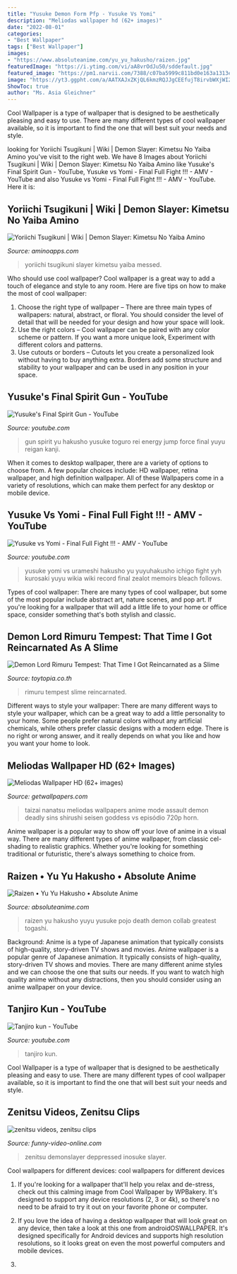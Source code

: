 ```yaml
---
title: "Yusuke Demon Form Pfp - Yusuke Vs Yomi"
description: "Meliodas wallpaper hd (62+ images)"
date: "2022-08-01"
categories:
- "Best Wallpaper"
tags: ["Best Wallpaper"]
images:
- "https://www.absoluteanime.com/yu_yu_hakusho/raizen.jpg"
featuredImage: "https://i.ytimg.com/vi/aA8vrOdJu50/sddefault.jpg"
featured_image: "https://pm1.narvii.com/7388/c07ba5999c811bd0e163a1313ee51b4b7a0ab543r1-1029-1578v2_hq.jpg"
image: "https://yt3.ggpht.com/a/AATXAJxZKjQL6kmzRQJJgCEEfujT8irvbWXjWI2MWQ=s900-c-k-c0xffffffff-no-rj-mo"
ShowToc: true
author: "Ms. Asia Gleichner"
---
```



Cool Wallpaper is a type of wallpaper that is designed to be aesthetically pleasing and easy to use. There are many different types of cool wallpaper available, so it is important to find the one that will best suit your needs and style.

	

		
looking for Yoriichi Tsugikuni | Wiki | Demon Slayer: Kimetsu No Yaiba Amino you've visit to the right web. We have 8 Images about Yoriichi Tsugikuni | Wiki | Demon Slayer: Kimetsu No Yaiba Amino like Yusuke&#039;s Final Spirit Gun - YouTube, Yusuke vs Yomi - Final Full Fight !!! - AMV - YouTube and also Yusuke vs Yomi - Final Full Fight !!! - AMV - YouTube. Here it is:
		
    
## Yoriichi Tsugikuni | Wiki | Demon Slayer: Kimetsu No Yaiba Amino

<img loading=lazy src="https://pm1.narvii.com/7388/c07ba5999c811bd0e163a1313ee51b4b7a0ab543r1-1029-1578v2_hq.jpg" onerror="this.onerror=null;this.src='https://tse2.mm.bing.net/th?id=OIP.e1T9SO3DSE88RG09Ixx3zwHaLX&amp;pid=15.1';" alt="Yoriichi Tsugikuni | Wiki | Demon Slayer: Kimetsu No Yaiba Amino">

_Source: aminoapps.com_

>yoriichi tsugikuni slayer kimetsu yaiba messed. 

	

Who should use cool wallpaper?
Cool wallpaper is a great way to add a touch of elegance and style to any room. Here are five tips on how to make the most of cool wallpaper: 
1) Choose the right type of wallpaper – There are three main types of wallpapers: natural, abstract, or floral. You should consider the level of detail that will be needed for your design and how your space will look. 
2) Use the right colors – Cool wallpaper can be paired with any color scheme or pattern. If you want a more unique look, Experiment with different colors and patterns. 
3) Use cutouts or borders – Cutouts let you create a personalized look without having to buy anything extra. Borders add some structure and stability to your wallpaper and can be used in any position in your space.

    
## Yusuke&#039;s Final Spirit Gun - YouTube

<img loading=lazy src="https://i.ytimg.com/vi/RgbXu6azdtQ/maxresdefault.jpg" onerror="this.onerror=null;this.src='https://tse4.mm.bing.net/th?id=OIP.3r5oEvsOBMtZFGx3H_oFswHaEK&amp;pid=15.1';" alt="Yusuke&#039;s Final Spirit Gun - YouTube">

_Source: youtube.com_

>gun spirit yu hakusho yusuke toguro rei energy jump force final yuyu reigan kanji. 

	

When it comes to desktop wallpaper, there are a variety of options to choose from. A few popular choices include: HD wallpaper, retina wallpaper, and high definition wallpaper. All of these Wallpapers come in a variety of resolutions, which can make them perfect for any desktop or mobile device. 

    
## Yusuke Vs Yomi - Final Full Fight !!! - AMV - YouTube

<img loading=lazy src="https://i.ytimg.com/vi/sBwbye_NaKA/hqdefault.jpg" onerror="this.onerror=null;this.src='https://tse4.mm.bing.net/th?id=OIP.L2ShBaLEPHZsKIlEskpGMQEsDh&amp;pid=15.1';" alt="Yusuke vs Yomi - Final Full Fight !!! - AMV - YouTube">

_Source: youtube.com_

>yusuke yomi vs urameshi hakusho yu yuyuhakusho ichigo fight yyh kurosaki yuyu wikia wiki record final zealot memoirs bleach follows. 

	

Types of cool wallpaper:
There are many types of cool wallpaper, but some of the most popular include abstract art, nature scenes, and pop art. If you're looking for a wallpaper that will add a little life to your home or office space, consider something that's both stylish and classic.

    
## Demon Lord Rimuru Tempest: That Time I Got Reincarnated As A Slime

<img loading=lazy src="https://admintoytopia.toytopia.co.th/data/img/shop1/product/product49219_800.jpg" onerror="this.onerror=null;this.src='https://tse3.mm.bing.net/th?id=OIP.2kNp_B1ZI5WHeEOYlIJVTQHaJ3&amp;pid=15.1';" alt="Demon Lord Rimuru Tempest: That Time I Got Reincarnated as a Slime">

_Source: toytopia.co.th_

>rimuru tempest slime reincarnated. 

	

Different ways to style your wallpaper:
There are many different ways to style your wallpaper, which can be a great way to add a little personality to your home. Some people prefer natural colors without any artificial chemicals, while others prefer classic designs with a modern edge. There is no right or wrong answer, and it really depends on what you like and how you want your home to look.

    
## Meliodas Wallpaper HD (62+ Images)

<img loading=lazy src="http://getwallpapers.com/wallpaper/full/1/6/5/188481.jpg" onerror="this.onerror=null;this.src='https://tse1.mm.bing.net/th?id=OIP.Bes_CNc2tY2ihgFzP8h-TgHaEK&amp;pid=15.1';" alt="Meliodas Wallpaper HD (62+ images)">

_Source: getwallpapers.com_

>taizai nanatsu meliodas wallpapers anime mode assault demon deadly sins shirushi seisen goddess vs episódio 720p horn. 

	

Anime wallpaper is a popular way to show off your love of anime in a visual way. There are many different types of anime wallpaper, from classic cel-shading to realistic graphics. Whether you're looking for something traditional or futuristic, there's always something to choice from.

    
## Raizen • Yu Yu Hakusho • Absolute Anime

<img loading=lazy src="https://www.absoluteanime.com/yu_yu_hakusho/raizen.jpg" onerror="this.onerror=null;this.src='https://tse4.mm.bing.net/th?id=OIP.1wIQAzDrZe2xS_kDBcJLMgHaFo&amp;pid=15.1';" alt="Raizen • Yu Yu Hakusho • Absolute Anime">

_Source: absoluteanime.com_

>raizen yu hakusho yuyu yusuke pojo death demon collab greatest togashi. 

	

Background: Anime is a type of Japanese animation that typically consists of high-quality, story-driven TV shows and movies.
Anime wallpaper is a popular genre of Japanese animation. It typically consists of high-quality, story-driven TV shows and movies. There are many different anime styles and we can choose the one that suits our needs. If you want to watch high quality anime without any distractions, then you should consider using an anime wallpaper on your device.

    
## Tanjiro Kun - YouTube

<img loading=lazy src="https://yt3.ggpht.com/a/AATXAJxZKjQL6kmzRQJJgCEEfujT8irvbWXjWI2MWQ=s900-c-k-c0xffffffff-no-rj-mo" onerror="this.onerror=null;this.src='https://tse3.mm.bing.net/th?id=OIP.kNS6reZyn8gwluO4-N4AagHaHa&amp;pid=15.1';" alt="Tanjiro kun - YouTube">

_Source: youtube.com_

>tanjiro kun. 

	

Cool Wallpaper is a type of wallpaper that is designed to be aesthetically pleasing and easy to use. There are many different types of cool wallpaper available, so it is important to find the one that will best suit your needs and style.

    
## Zenitsu Videos, Zenitsu Clips

<img loading=lazy src="https://i.ytimg.com/vi/aA8vrOdJu50/sddefault.jpg" onerror="this.onerror=null;this.src='https://tse4.mm.bing.net/th?id=OIP.rTO5BcK6BmlEFgkeMHz63wHaFj&amp;pid=15.1';" alt="zenitsu videos, zenitsu clips">

_Source: funny-video-online.com_

>zenitsu demonslayer deppressed inosuke slayer. 

	

Cool wallpapers for different devices:
cool wallpapers for different devices 

1. If you're looking for a wallpaper that'll help you relax and de-stress, check out this calming image from Cool Wallpaper by WPBakery. It's designed to support any device resolutions (2, 3 or 4k), so there's no need to be afraid to try it out on your favorite phone or computer.

2. If you love the idea of having a desktop wallpaper that will look great on any device, then take a look at this one from androidOSWALLPAPER. It's designed specifically for Android devices and supports high resolution resolutions, so it looks great on even the most powerful computers and mobile devices.

3.

